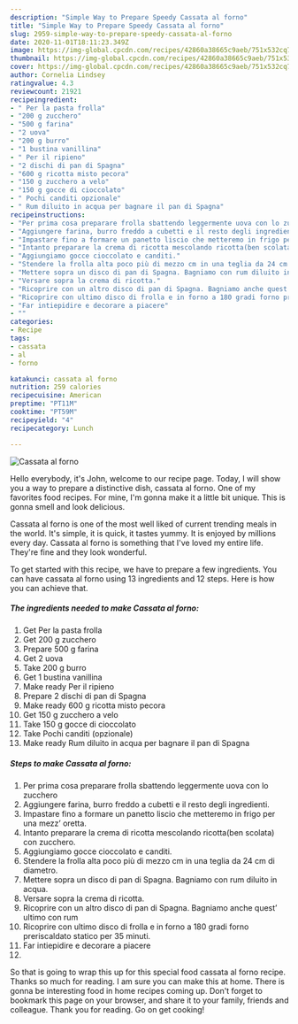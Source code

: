 ```yaml
---
description: "Simple Way to Prepare Speedy Cassata al forno"
title: "Simple Way to Prepare Speedy Cassata al forno"
slug: 2959-simple-way-to-prepare-speedy-cassata-al-forno
date: 2020-11-01T18:11:23.349Z
image: https://img-global.cpcdn.com/recipes/42860a38665c9aeb/751x532cq70/cassata-al-forno-recipe-main-photo.jpg
thumbnail: https://img-global.cpcdn.com/recipes/42860a38665c9aeb/751x532cq70/cassata-al-forno-recipe-main-photo.jpg
cover: https://img-global.cpcdn.com/recipes/42860a38665c9aeb/751x532cq70/cassata-al-forno-recipe-main-photo.jpg
author: Cornelia Lindsey
ratingvalue: 4.3
reviewcount: 21921
recipeingredient:
- " Per la pasta frolla"
- "200 g zucchero"
- "500 g farina"
- "2 uova"
- "200 g burro"
- "1 bustina vanillina"
- " Per il ripieno"
- "2 dischi di pan di Spagna"
- "600 g ricotta misto pecora"
- "150 g zucchero a velo"
- "150 g gocce di cioccolato"
- " Pochi canditi opzionale"
- " Rum diluito in acqua per bagnare il pan di Spagna"
recipeinstructions:
- "Per prima cosa preparare frolla sbattendo leggermente uova con lo zucchero"
- "Aggiungere farina, burro freddo a cubetti e il resto degli ingredienti."
- "Impastare fino a formare un panetto liscio che metteremo in frigo per una mezz’ oretta."
- "Intanto preparare la crema di ricotta mescolando ricotta(ben scolata) con zucchero."
- "Aggiungiamo gocce cioccolato e canditi."
- "Stendere la frolla alta poco più di mezzo cm in una teglia da 24 cm di diametro."
- "Mettere sopra un disco di pan di Spagna. Bagniamo con rum diluito in acqua."
- "Versare sopra la crema di ricotta."
- "Ricoprire con un altro disco di pan di Spagna. Bagniamo anche quest’ ultimo con rum"
- "Ricoprire con ultimo disco di frolla e in forno a 180 gradi forno preriscaldato statico per 35 minuti."
- "Far intiepidire e decorare a piacere"
- ""
categories:
- Recipe
tags:
- cassata
- al
- forno

katakunci: cassata al forno 
nutrition: 259 calories
recipecuisine: American
preptime: "PT11M"
cooktime: "PT59M"
recipeyield: "4"
recipecategory: Lunch

---
```



![Cassata al forno](https://img-global.cpcdn.com/recipes/42860a38665c9aeb/751x532cq70/cassata-al-forno-recipe-main-photo.jpg)

Hello everybody, it's John, welcome to our recipe page. Today, I will show you a way to prepare a distinctive dish, cassata al forno. One of my favorites food recipes. For mine, I'm gonna make it a little bit unique. This is gonna smell and look delicious.

Cassata al forno is one of the most well liked of current trending meals in the world. It's simple, it is quick, it tastes yummy. It is enjoyed by millions every day. Cassata al forno is something that I've loved my entire life. They're fine and they look wonderful.




To get started with this recipe, we have to prepare a few ingredients. You can have cassata al forno using 13 ingredients and 12 steps. Here is how you can achieve that.

<!--inarticleads1-->

##### The ingredients needed to make Cassata al forno:

1. Get  Per la pasta frolla
1. Get 200 g zucchero
1. Prepare 500 g farina
1. Get 2 uova
1. Take 200 g burro
1. Get 1 bustina vanillina
1. Make ready  Per il ripieno
1. Prepare 2 dischi di pan di Spagna
1. Make ready 600 g ricotta misto pecora
1. Get 150 g zucchero a velo
1. Take 150 g gocce di cioccolato
1. Take  Pochi canditi (opzionale)
1. Make ready  Rum diluito in acqua per bagnare il pan di Spagna




<!--inarticleads2-->

##### Steps to make Cassata al forno:

1. Per prima cosa preparare frolla sbattendo leggermente uova con lo zucchero
1. Aggiungere farina, burro freddo a cubetti e il resto degli ingredienti.
1. Impastare fino a formare un panetto liscio che metteremo in frigo per una mezz’ oretta.
1. Intanto preparare la crema di ricotta mescolando ricotta(ben scolata) con zucchero.
1. Aggiungiamo gocce cioccolato e canditi.
1. Stendere la frolla alta poco più di mezzo cm in una teglia da 24 cm di diametro.
1. Mettere sopra un disco di pan di Spagna. Bagniamo con rum diluito in acqua.
1. Versare sopra la crema di ricotta.
1. Ricoprire con un altro disco di pan di Spagna. Bagniamo anche quest’ ultimo con rum
1. Ricoprire con ultimo disco di frolla e in forno a 180 gradi forno preriscaldato statico per 35 minuti.
1. Far intiepidire e decorare a piacere
1. 




So that is going to wrap this up for this special food cassata al forno recipe. Thanks so much for reading. I am sure you can make this at home. There is gonna be interesting food in home recipes coming up. Don't forget to bookmark this page on your browser, and share it to your family, friends and colleague. Thank you for reading. Go on get cooking!
